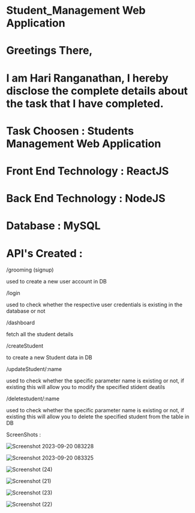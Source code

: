 # Student_Management Web Application

# Greetings There,

# I am Hari Ranganathan, I hereby disclose the complete details about the task that I have completed.

# Task Choosen : Students Management Web Application

# Front End Technology : ReactJS

# Back End Technology : NodeJS

# Database : MySQL 

# API's Created :

/grooming (signup) 

used to create a new user account in DB

/login 

used to check whether the respective user credentials is existing in the database or not

/dashboard 

fetch all the student details 

/createStudent 

to create a new Student data in DB

/updateStudent/:name 

used to check whether the specific parameter name is existing or not, if existing this will allow you to modify the specified stident deatils 

/deletestudent/:name 

used to check whether the specific parameter name is existing or not, if existing this will allow you to delete the specified student from the table in DB

ScreenShots :

   
![Screenshot 2023-09-20 083228](https://github.com/Hariranganathan/student_management/assets/132760910/e8c196f1-4e57-4f3d-838f-17c708da3f3c)

![Screenshot 2023-09-20 083325](https://github.com/Hariranganathan/student_management/assets/132760910/fbdfdfc1-1363-4e0a-8f39-c0a21417222b)

![Screenshot (24)](https://github.com/Hariranganathan/student_management/assets/132760910/50852c8f-f1d9-4550-97df-e2efc327a31d)

![Screenshot (21)](https://github.com/Hariranganathan/student_management/assets/132760910/56dc1a7b-3e22-49a5-bd92-5a0f94e37cc7)

![Screenshot (23)](https://github.com/Hariranganathan/student_management/assets/132760910/e2a4f51d-b6c9-4cde-a3dd-f7897f66a1e6)

![Screenshot (22)](https://github.com/Hariranganathan/student_management/assets/132760910/8453d1ed-d147-4b4e-97b9-a3ee954169da)
